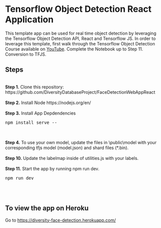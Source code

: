# Tensorflow Object Detection React Application
<p>This template app can be used for real time object detection by leveraging the Tensorflow Object Detection API, React and Tensorflow JS. In order to leverage this template, first walk through the Tensorflow Object Detection Course available on <a href="https://www.youtube.com/c/nicholasrenotte">YouTube</a>. Complete the Notebook up to Step 11. Conversion to TFJS.  
<img src="">

## Steps
<br />
<b>Step 1.</b> Clone this repository: https://github.com/DiversityDatabaseProject/FaceDetectionWebAppReact
<br/><br/>
<b>Step 2.</b> Install Node https://nodejs.org/en/
<br/><br/>
<b>Step 3.</b> Install App Depdendencies
<pre>npm install serve --</pre>
<br/><br/>
<b>Step 4.</b> To use your own model, update the files in \public\model with your corresponding tfjs model (model.json) and shard files (*.bin).
<br/><br/>
<b>Step 10.</b> Update the labelmap inside of utilities.js with your labels.</a>
<br/><br/>
<b>Step 11.</b> Start the app by running npm run dev.</a>
<pre>npm run dev</pre>
<br/><br/>

## To view the app on Heroku
Go to https://diversity-face-detection.herokuapp.com/
